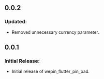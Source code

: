 ## 0.0.2

### Updated:
- Removed unnecessary currency parameter.

## 0.0.1

### Initial Release:
- Initial release of wepin_flutter_pin_pad.
